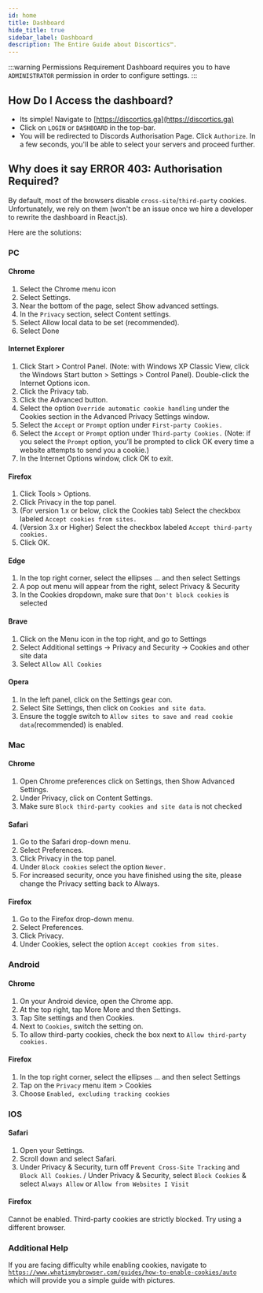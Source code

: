 ```yaml
---
id: home
title: Dashboard
hide_title: true
sidebar_label: Dashboard
description: The Entire Guide about Discortics™.
---
```


:::warning Permissions Requirement
Dashboard requires you to have `ADMINISTRATOR` permission in order to configure settings.
:::

## How Do I Access the dashboard?
 - Its simple! Navigate to [https://discortics.ga](https://discortics.ga)
 - Click on `LOGIN` or `DASHBOARD` in the top-bar. 
 - You will be redirected to Discords Authorisation Page. Click `Authorize`.
 In a few seconds, you'll be able to select your servers and proceed further.

## Why does it say ERROR 403: Authorisation Required?
By default, most of the browsers disable `cross-site`/`third-party` cookies. Unfortunately, we rely on them (won't be an issue once we hire a developer to rewrite the dashboard in React.js).<br>

Here are the solutions:
### PC
#### Chrome
1. Select the Chrome menu icon
2. Select Settings.
3. Near the bottom of the page, select Show advanced settings.
4. In the `Privacy` section, select Content settings.
5. Select Allow local data to be set (recommended).
6. Select Done

#### Internet Explorer
1. Click Start > Control Panel. (Note: with Windows XP Classic View, click the Windows Start button > Settings > Control Panel).
Double-click the Internet Options icon.
2. Click the Privacy tab.
3. Click the Advanced button.
4. Select the option `Override automatic cookie handling` under the Cookies section in the Advanced Privacy Settings window.
5. Select the `Accept` or `Prompt` option under `First-party Cookies.`
6. Select the `Accept` or `Prompt` option under `Third-party Cookies.` (Note: if you select the `Prompt` option, you’ll be prompted to click OK every time a website attempts to send you a cookie.)
7. In the Internet Options window, click OK to exit.

#### Firefox
1. Click Tools > Options.
2. Click Privacy in the top panel.
3. (For version 1.x or below, click the Cookies tab) Select the checkbox labeled `Accept cookies from sites.`
4. (Version 3.x or Higher) Select the checkbox labeled `Accept third-party cookies.`
5. Click OK.

#### Edge
1.  In the top right corner, select the ellipses ... and then select Settings
2.  A pop out menu will appear from the right, select Privacy & Security
3.  In the Cookies dropdown, make sure that `Don't block cookies` is selected 

#### Brave
1. Click on the Menu icon in the top right, and go to Settings
2. Select Additional settings → Privacy and Security → Cookies and other site data
3. Select `Allow All Cookies`

#### Opera
1. In the left panel, click on the Settings gear con.
2. Select Site Settings, then click on `Cookies and site data`.
2. Ensure the toggle switch to `Allow sites to save and read cookie data`(recommended) is enabled.

### Mac
#### Chrome
1. Open Chrome preferences click on Settings, then Show Advanced Settings.
2. Under Privacy, click on Content Settings.
3. Make sure `Block third-party cookies and site data` is not checked

#### Safari
1. Go to the Safari drop-down menu.
2. Select Preferences.
3. Click Privacy in the top panel.
4. Under `Block cookies` select the option `Never.`
5. For increased security, once you have finished using the site, please change the Privacy setting back to Always.

#### Firefox
1. Go to the Firefox drop-down menu.
2. Select Preferences.
3. Click Privacy.
4. Under Cookies, select the option `Accept cookies from sites.`

### Android
#### Chrome
1. On your Android device, open the Chrome app.
2. At the top right, tap More More and then Settings.
3. Tap Site settings and then Cookies.
4. Next to `Cookies`, switch the setting on.
5. To allow third-party cookies, check the box next to `Allow third-party cookies.`

#### Firefox
1. In the top right corner, select the ellipses ... and then select Settings
2. Tap on the `Privacy` menu item > Cookies
3. Choose `Enabled, excluding tracking cookies`

### IOS
#### Safari
1. Open your Settings.
2. Scroll down and select Safari.
3. Under Privacy & Security, turn off `Prevent Cross-Site Tracking` and `Block All Cookies`. / Under Privacy & Security, select `Block Cookies` & select `Always Allow` or `Allow from Websites I Visit`

#### Firefox
Cannot be enabled. Third-party cookies are strictly blocked. Try using a different browser.

### Additional Help
If you are facing difficulty while enabling cookies, navigate to [`https://www.whatismybrowser.com/guides/how-to-enable-cookies/auto`](https://www.whatismybrowser.com/guides/how-to-enable-cookies/auto) which will provide you a simple guide with pictures.